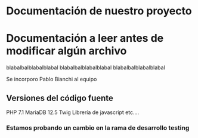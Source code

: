 # Documentación de nuestro proyecto

# Documentación a leer antes de modificar algún archivo
blabalbalblabalblabal
blabalbalblabalblabal
blabalbalblabalblabal

Se incorporo Pablo Bianchi al equipo

## Versiones del código fuente
PHP 7.1
MariaDB 12.5
Twig
Librería de javascript
etc....


### Estamos probando un cambio en la rama de desarrollo testing